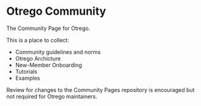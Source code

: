 # Otrego Community

The Community Page for Otrego.

This is a place to collect:

* Community guidelines and norms
* Otrego Archicture
* New-Member Onboarding
* Tutorials
* Examples

Review for changes to the Community Pages repository is encouraged but not
required for Otrego maintainers.
